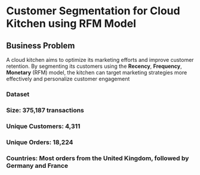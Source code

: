# Customer Segmentation for Cloud Kitchen using RFM Model

## Business Problem

A cloud kitchen aims to optimize its marketing efforts and improve customer retention. By segmenting its customers using the **Recency**, **Frequency**, **Monetary** (RFM) model, the kitchen can target marketing strategies more effectively and personalize customer engagement

### Dataset
### Size: 375,187 transactions
### Unique Customers: 4,311
### Unique Orders: 18,224
### Countries: Most orders from the United Kingdom, followed by Germany and France


